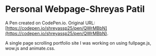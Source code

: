 # Personal Webpage-Shreyas Patil

A Pen created on CodePen.io. Original URL: [https://codepen.io/shreyassp25/pen/QWrMBbN](https://codepen.io/shreyassp25/pen/QWrMBbN).

A single page scrolling portfolio site I was working on using fullpage.js, wow.js and animate.css.